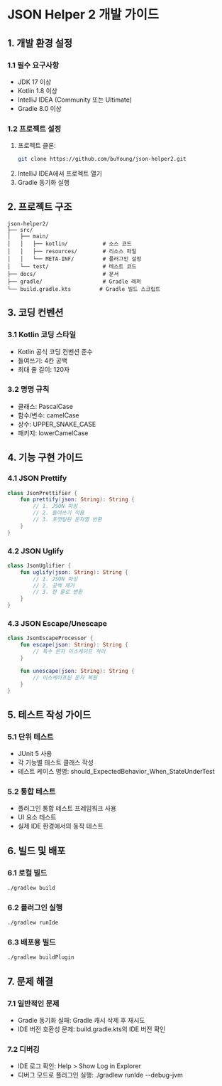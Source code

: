 # JSON Helper 2 개발 가이드

## 1. 개발 환경 설정

### 1.1 필수 요구사항
- JDK 17 이상
- Kotlin 1.8 이상
- IntelliJ IDEA (Community 또는 Ultimate)
- Gradle 8.0 이상

### 1.2 프로젝트 설정
1. 프로젝트 클론:
   ```bash
   git clone https://github.com/buYoung/json-helper2.git
   ```
2. IntelliJ IDEA에서 프로젝트 열기
3. Gradle 동기화 실행

## 2. 프로젝트 구조

```
json-helper2/
├── src/
│   ├── main/
│   │   ├── kotlin/           # 소스 코드
│   │   ├── resources/        # 리소스 파일
│   │   └── META-INF/         # 플러그인 설정
│   └── test/                 # 테스트 코드
├── docs/                     # 문서
├── gradle/                   # Gradle 래퍼
└── build.gradle.kts         # Gradle 빌드 스크립트
```

## 3. 코딩 컨벤션

### 3.1 Kotlin 코딩 스타일
- Kotlin 공식 코딩 컨벤션 준수
- 들여쓰기: 4칸 공백
- 최대 줄 길이: 120자

### 3.2 명명 규칙
- 클래스: PascalCase
- 함수/변수: camelCase
- 상수: UPPER_SNAKE_CASE
- 패키지: lowerCamelCase

## 4. 기능 구현 가이드

### 4.1 JSON Prettify
```kotlin
class JsonPrettifier {
    fun prettify(json: String): String {
        // 1. JSON 파싱
        // 2. 들여쓰기 적용
        // 3. 포맷팅된 문자열 반환
    }
}
```

### 4.2 JSON Uglify
```kotlin
class JsonUglifier {
    fun uglify(json: String): String {
        // 1. JSON 파싱
        // 2. 공백 제거
        // 3. 한 줄로 변환
    }
}
```

### 4.3 JSON Escape/Unescape
```kotlin
class JsonEscapeProcessor {
    fun escape(json: String): String {
        // 특수 문자 이스케이프 처리
    }

    fun unescape(json: String): String {
        // 이스케이프된 문자 복원
    }
}
```

## 5. 테스트 작성 가이드

### 5.1 단위 테스트
- JUnit 5 사용
- 각 기능별 테스트 클래스 작성
- 테스트 케이스 명명: should_ExpectedBehavior_When_StateUnderTest

### 5.2 통합 테스트
- 플러그인 통합 테스트 프레임워크 사용
- UI 요소 테스트
- 실제 IDE 환경에서의 동작 테스트

## 6. 빌드 및 배포

### 6.1 로컬 빌드
```bash
./gradlew build
```

### 6.2 플러그인 실행
```bash
./gradlew runIde
```

### 6.3 배포용 빌드
```bash
./gradlew buildPlugin
```

## 7. 문제 해결

### 7.1 일반적인 문제
- Gradle 동기화 실패: Gradle 캐시 삭제 후 재시도
- IDE 버전 호환성 문제: build.gradle.kts의 IDE 버전 확인

### 7.2 디버깅
- IDE 로그 확인: Help > Show Log in Explorer
- 디버그 모드로 플러그인 실행: ./gradlew runIde --debug-jvm
